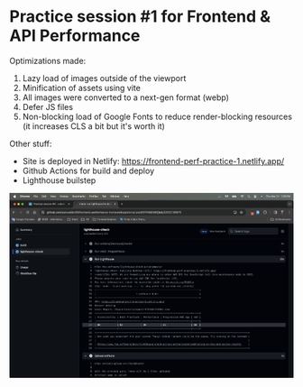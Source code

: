# Practice session #1 for Frontend & API Performance

Optimizations made:

1. Lazy load of images outside of the viewport
2. Minification of assets using vite
3. All images were converted to a next-gen format (webp)
4. Defer JS files
5. Non-blocking load of Google Fonts to reduce render-blocking resources (it increases CLS a bit but it's worth it)

Other stuff:

- Site is deployed in Netlify: https://frontend-perf-practice-1.netlify.app/
- Github Actions for build and deploy
- Lighthouse builstep

<!-- Image -->

![Lighthouse report](./docs/perf-lighthouse-action.png)
